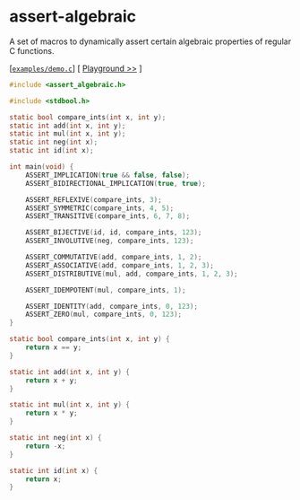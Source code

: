 # assert-algebraic

A set of macros to dynamically assert certain algebraic properties of regular C functions.

[[`examples/demo.c`](examples/demo.c)] [ [Playground >>](https://godbolt.org/z/TWWe73) ]
```c
#include <assert_algebraic.h>

#include <stdbool.h>

static bool compare_ints(int x, int y);
static int add(int x, int y);
static int mul(int x, int y);
static int neg(int x);
static int id(int x);

int main(void) {
    ASSERT_IMPLICATION(true && false, false);
    ASSERT_BIDIRECTIONAL_IMPLICATION(true, true);

    ASSERT_REFLEXIVE(compare_ints, 3);
    ASSERT_SYMMETRIC(compare_ints, 4, 5);
    ASSERT_TRANSITIVE(compare_ints, 6, 7, 8);

    ASSERT_BIJECTIVE(id, id, compare_ints, 123);
    ASSERT_INVOLUTIVE(neg, compare_ints, 123);

    ASSERT_COMMUTATIVE(add, compare_ints, 1, 2);
    ASSERT_ASSOCIATIVE(add, compare_ints, 1, 2, 3);
    ASSERT_DISTRIBUTIVE(mul, add, compare_ints, 1, 2, 3);

    ASSERT_IDEMPOTENT(mul, compare_ints, 1);

    ASSERT_IDENTITY(add, compare_ints, 0, 123);
    ASSERT_ZERO(mul, compare_ints, 0, 123);
}

static bool compare_ints(int x, int y) {
    return x == y;
}

static int add(int x, int y) {
    return x + y;
}

static int mul(int x, int y) {
    return x * y;
}

static int neg(int x) {
    return -x;
}

static int id(int x) {
    return x;
}
```
